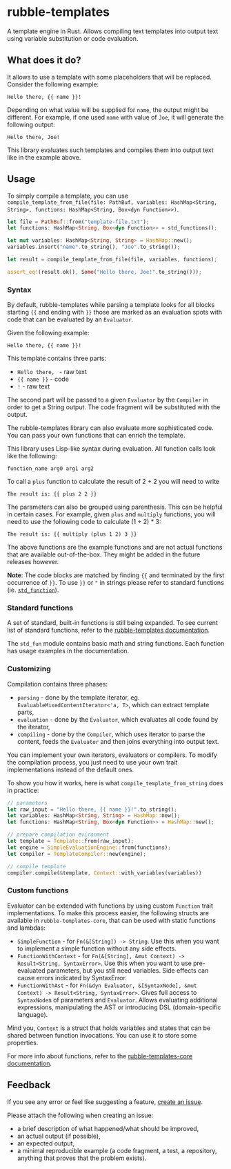 # rubble-templates

A template engine in Rust. Allows compiling text templates into output text using variable substitution or code evaluation.

## What does it do?

It allows to use a template with some placeholders that will be replaced.
Consider the following example:

```text
Hello there, {{ name }}!
```

Depending on what value will be supplied for `name`, the output might be different.
For example, if one used `name` with value of `Joe`, it will generate the following output:

```text
Hello there, Joe!
```

This library evaluates such templates and compiles them into output text like in the example above.

## Usage

To simply compile a template, you can use `compile_template_from_file(file: PathBuf, variables: HashMap<String, String>, functions: HashMap<String, Box<dyn Function>>)`.

```rust
let file = PathBuf::from("template-file.txt");
let functions: HashMap<String, Box<dyn Function>> = std_functions();

let mut variables: HashMap<String, String> = HashMap::new();
variables.insert("name".to_string(), "Joe".to_string());

let result = compile_template_from_file(file, variables, functions);

assert_eq!(result.ok(), Some("Hello there, Joe!".to_string()));
```

### Syntax

By default, rubble-templates while parsing a template looks for all blocks starting `{{` and ending with `}}` those are marked as an evaluation spots with code that can be evaluated by an `Evaluator`.

Given the following example:
```text
Hello there, {{ name }}!
```

This template contains three parts:
* `Hello there, ` - raw text
* `{{ name }}` - code
* `!` - raw text

The second part will be passed to a given `Evaluator` by the `Compiler` in order to get a String output.
The code fragment will be substituted with the output.

The rubble-templates library can also evaluate more sophisticated code.
You can pass your own functions that can enrich the template.

This library uses Lisp-like syntax during evaluation.
All function calls look like the following:
```text
function_name arg0 arg1 arg2
```

To call a `plus` function to calculate the result of 2 + 2 you will need to write
```text
The result is: {{ plus 2 2 }}
```

The parameters can also be grouped using parenthesis. This can be helpful in certain cases.
For example, given `plus` and `multiply` functions, you will need to use the following code to calculate (1 + 2) * 3:

```text
The result is: {{ multiply (plus 1 2) 3 }}
```

The above functions are the example functions and are not actual functions that are available out-of-the-box.
They might be added in the future releases however.

**Note**: The code blocks are matched by finding `{{` and terminated by the first occurrence of `}}`. 
To use `}}` or `"` in strings please refer to standard functions (ie. [`std_function`](https://multicatch.github.io/rubble-rs/rubble_templates/std_fun/strings/fn.string_functions.html)).

### Standard functions

A set of standard, built-in functions is still being expanded. 
To see current list of standard functions, refer to the [rubble-templates documentation](https://multicatch.github.io/rubble-rs/rubble_templates/std_fun/index.html).

The `std_fun` module contains basic math and string functions. Each function has usage examples in the documentation.

### Customizing

Compilation contains three phases:
* `parsing` - done by the template iterator, eg. `EvaluableMixedContentIterator<'a, T>`, which can extract template parts,
* `evaluation` - done by the `Evaluator`, which evaluates all code found by the iterator,
* `compiling` - done by the `Compiler`, which uses iterator to parse the content, feeds the `Evaluator` and then joins everything into output text.

You can implement your own iterators, evaluators or compilers. 
To modify the compilation process, you just need to use your own trait implementations instead of the default ones.

To show you how it works, here is what `compile_template_from_string` does in practice:
```rust
// parameters
let raw_input = "Hello there, {{ name }}!".to_string();
let variables: HashMap<String, String> = HashMap::new();
let functions: HashMap<String, Box<dyn Function>> = HashMap::new();

// prepare compilation evironment
let template = Template::from(raw_input);
let engine = SimpleEvaluationEngine::from(functions);
let compiler = TemplateCompiler::new(engine);

// compile template
compiler.compile(&template, Context::with_variables(variables))
```

### Custom functions

Evaluator can be extended with functions by using custom `Function` trait implementations.
To make this process easier, the following structs are available in `rubble-templates-core`, that can be used with static functions and lambdas:
* `SimpleFunction` - for `Fn(&[String]) -> String`. 
  Use this when you want to implement a simple function without any side effects.
* `FunctionWithContext` - for `Fn(&[String], &mut Context) -> Result<String, SyntaxError>`. 
  Use this when you want to use pre-evaluated parameters, but you still need variables. 
  Side effects can cause errors indicated by SyntaxError. 
* `FunctionWithAst` - for `Fn(&dyn Evaluator, &[SyntaxNode], &mut Context) -> Result<String, SyntaxError>`.
  Gives full access to `SyntaxNode`s of parameters and `Evaluator`. 
  Allows evaluating additional expressions, manipulating the AST or introducing DSL (domain-specific language).

Mind you, `Context` is a struct that holds variables and states that can be shared between function invocations. 
You can use it to store some properties.

For more info about functions, refer to the [rubble-templates-core documentation](https://multicatch.github.io/rubble-rs/rubble_templates_core/functions/index.html).

## Feedback

If you see any error or feel like suggesting a feature, [create an issue](https://github.com/multicatch/rubble-rs/issues).

Please attach the following when creating an issue:
* a brief description of what happened/what should be improved,
* an actual output (if possible),
* an expected output,
* a minimal reproducible example (a code fragment, a test, a repository, anything that proves that the problem exists).
